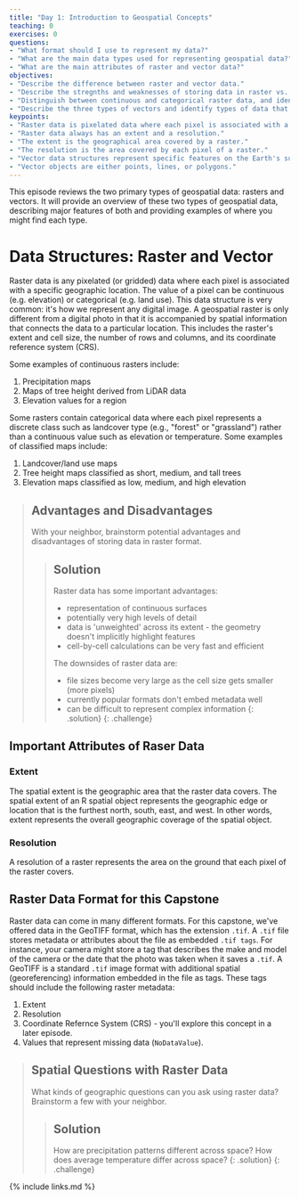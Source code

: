 ```yaml
---
title: "Day 1: Introduction to Geospatial Concepts"
teaching: 0
exercises: 0
questions:
- "What format should I use to represent my data?"
- "What are the main data types used for representing geospatial data?"
- "What are the main attributes of raster and vector data?"
objectives:
- "Describe the difference between raster and vector data."
- "Describe the stregnths and weaknesses of storing data in raster vs. vector formats."
- "Distinguish between continuous and categorical raster data, and identify types of datasets that would be stored in each format."
- "Describe the three types of vectors and identify types of data that would be stored in each."
keypoints:
- "Raster data is pixelated data where each pixel is associated with a specific location."
- "Raster data always has an extent and a resolution."
- "The extent is the geographical area covered by a raster."
- "The resolution is the area covered by each pixel of a raster."
- "Vector data structures represent specific features on the Earth's surface along with attributes of those features."
- "Vector objects are either points, lines, or polygons."
---
```

This episode reviews the two primary types of geospatial data: rasters and vectors. It will provide an overview of these two types of geospatial data, describing major features of both and providing examples of where you might find each type. 

# Data Structures: Raster and Vector

Raster data is any pixelated (or gridded) data where each pixel is associated with a specific geographic location. The value of a pixel can be continuous (e.g. elevation) or categorical (e.g. land use). This data structure is very common: it's how we represent any digital image. A geospatial raster is only different from a digital photo in that it is accompanied by spatial information that connects the data to a particular location. This includes the raster's extent and cell size, the number of rows and columns, and its coordinate reference system (CRS). 

Some examples of continuous rasters include:

1. Precipitation maps
2. Maps of tree height derived from LiDAR data 
3. Elevation values for a region

Some rasters contain categorical data where each pixel represents a discrete class such as landcover type (e.g., "forest" or "grassland") rather than a continuous value such as elevation or temperature. Some examples of classified maps include:

1. Landcover/land use maps
2. Tree height maps classified as short, medium, and tall trees
3. Elevation maps classified as low, medium, and high elevation

> ## Advantages and Disadvantages
> 
> With your neighbor, brainstorm potential advantages and disadvantages of storing data in raster format. 
> 
> > ## Solution
> > 
> > Raster data has some important advantages:
> > 
> > * representation of continuous surfaces
> > * potentially very high levels of detail
> > * data is 'unweighted' across its extent - the geometry doesn't implicitly highlight features
> > * cell-by-cell calculations can be very fast and efficient
> > 
> > The downsides of raster data are:
> > 
> > * file sizes become very large as the cell size gets smaller (more pixels)
> > * currently popular formats don't embed metadata well
> > * can be difficult to represent complex information
> {: .solution}
{: .challenge}

## Important Attributes of Raser Data

### Extent

The spatial extent is the geographic area that the raster data covers. The spatial extent of an R spatial object represents the geographic edge or location that is the furthest north, south, east, and west. In other words, extent represents the overall geographic coverage of the spatial object. 

### Resolution

A resolution of a raster represents the area on the ground that each pixel of the raster covers.

## Raster Data Format for this Capstone

Raster data can come in many different formats. For this capstone, we've offered data in the GeoTIFF format, which has the extension `.tif`. A `.tif` file stores metadata or attributes about the file as embedded `.tif tags`. For instance, your camera might store a tag that describes the make and model of the camera or the date that the photo was taken when it saves a `.tif`. A GeoTIFF is a standard `.tif` image format with additional spatial (georeferencing) information embedded in the file as tags. These tags should include the following raster metadata:

1. Extent
2. Resolution
3. Coordinate Refernce System (CRS) - you'll explore this concept in a later episode. 
4. Values that represent missing data (`NoDataValue`). 

> ## Spatial Questions with Raster Data
> What kinds of geographic questions can you ask using raster data? Brainstorm a few with your neighbor.
> > ## Solution
> >
> > How are precipitation patterns different across space?
> > How does average temperature differ across space?
> {: .solution}
{: .challenge}

{% include links.md %}

